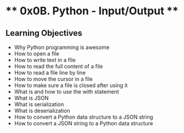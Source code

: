 # ** 0x0B. Python - Input/Output **
## Learning Objectives
  * Why Python programming is awesome
  * How to open a file
  * How to write text in a file
  * How to read the full content of a file
  * How to read a file line by line
  * How to move the cursor in a file
  * How to make sure a file is closed after using it
  * What is and how to use the with statement
  * What is JSON
  * What is serialization
  * What is deserialization
  * How to convert a Python data structure to a JSON string
  * How to convert a JSON string to a Python data structure
